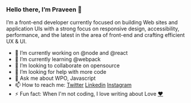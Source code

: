 ### Hello there, I’m Praveen 👋

I’m a front-end developer currently focused on building Web sites and application UIs with a strong focus on responsive design, accessibility, performance, and the latest in the area of front-end and crafting efficient UX & UI.

- 🔭 I’m currently working on @node and @react
- 🌱 I’m currently learning @webpack
- 👯 I’m looking to collaborate on opensource
- 🤔 I’m looking for help with more code
- 💬 Ask me about WPO, Javascript
- 📫 How to reach me: <a href="https://twitter.com/PraveenPal4232">Twitter</a>  <a href="https://www.linkedin.com/in/praveenpal4232/">Linkedin</a>  <a href="https://www.instagram.com/praveenpal4232/">Instagram</a>  
- ⚡ Fun fact: When I'm not coding, I love writing about Love <a href="https://www.instagram.com/ishqkepaigaam/">❤️</a> 
